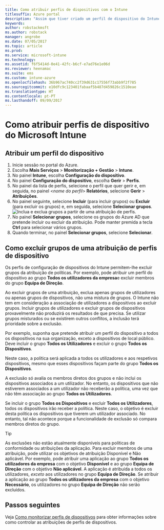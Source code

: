 ```yaml
---
title: Como atribuir perfis de dispositivos com o Intune
titlesuffix: Azure portal
description: "Assim que tiver criado um perfil de dispositivo do Intune, utilize este tópico para saber como atribuí-lo a dispositivos.\""
keywords: 
author: robstackmsft
ms.author: robstack
manager: angrobe
ms.date: 07/05/2017
ms.topic: article
ms.prod: 
ms.service: microsoft-intune
ms.technology: 
ms.assetid: f6f5414d-0e41-42fc-b6cf-e7ad76e1e06d
ms.reviewer: heenamac
ms.suite: ems
ms.custom: intune-azure
ms.openlocfilehash: 36b967ac740cc2f39d631c17556f73abb9f2f785
ms.sourcegitcommit: e10dfc9c123401fabaaf5b487d459826c1510eae
ms.translationtype: HT
ms.contentlocale: pt-PT
ms.lasthandoff: 09/09/2017
---
```

# <a name="how-to-assign-microsoft-intune-device-profiles"></a>Como atribuir perfis de dispositivo do Microsoft Intune

## <a name="assign-a-device-profile"></a>Atribuir um perfil do dispositivo

1. Inicie sessão no portal do Azure.
2. Escolha **Mais Serviços** > **Monitorização + Gestão** > **Intune**.
3. No painel **Intune**, escolha **Configuração do dispositivo**.
1. No painel **Configuração do dispositivo**, escolha **Gerir** > **Perfis**.
2. No painel da lista de perfis, selecione o perfil que quer gerir e, em seguida, no painel <*nome do perfil*> **Relatórios**, selecione **Gerir** > **Atribuições**.
3. No painel seguinte, selecione **Incluir** (para incluir grupos) ou **Excluir** (para excluir os grupos) e, em seguida, selecione **Selecionar grupos**.
![Inclua e exclua grupos a partir de uma atribuição de perfis.](./media/group-include-exclude.png)
4. No painel **Selecionar grupos**, selecione os grupos do Azure AD que pretende incluir ou excluir da atribuição. Pode manter premida a tecla **Ctrl** para selecionar vários grupos.
4. Quando terminar, no painel **Selecionar grupos**, selecione **Selecionar**.



## <a name="how-to-exclude-groups-from-a-device-profile-assignment"></a>Como excluir grupos de uma atribuição de perfis de dispositivo

Os perfis de configuração de dispositivos do Intune permitem-lhe excluir grupos da atribuição de políticas. Por exemplo, pode atribuir um perfil do dispositivo ao grupo **Todos os utilizadores da empresa**e excluir membros do grupo **Equipa de Direção**.

Ao excluir grupos de uma atribuição, exclua apenas grupos de utilizadores ou apenas grupos de dispositivos, não uma mistura de grupos. O Intune não tem em consideração a associação de utilizadores a dispositivos ao excluir grupos. Incluir grupos de utilizadores e excluir grupos de dispositivos provavelmente não produzirá os resultados de que precisa. Se utilizar grupos misturados ou se existirem outros conflitos, a inclusão terá prioridade sobre a exclusão.

Por exemplo, suponha que pretende atribuir um perfil do dispositivo a todos os dispositivos na sua organização, exceto a dispositivos de local público. Deve incluir o grupo **Todos os Utilizadores** e excluir o grupo **Todos os Dispositivos**.

Neste caso, a política será aplicada a todos os utilizadores e aos respetivos dispositivos, mesmo que esses dispositivos façam parte do grupo **Todos os Dispositivos**. 

A exclusão só avalia os membros diretos dos grupos e não inclui os dispositivos associados a um utilizador. No entanto, os dispositivos que não estiverem associados a um utilizador não receberão a política, uma vez que não têm associação ao grupo **Todos os Utilizadores**. 

Se incluir o grupo **Todos os Dispositivos** e excluir **Todos os Utilizadores**, todos os dispositivos irão receber a política. Neste caso, o objetivo é excluir desta política os dispositivos que tiverem um utilizador associado. No entanto, tal não acontece porque a funcionalidade de exclusão só compara membros diretos do grupo. 

>[!Tip]
>As exclusões não estão atualmente disponíveis para políticas de conformidade ou atribuições da aplicação. Para excluir membros de uma atribuição, pode utilizar os objetivos de atribuição Disponível e Não aplicável. Por exemplo, pode atribuir uma aplicação ao grupo **Todos os utilizadores da empresa** com o objetivo **Disponível** e ao grupo **Equipa de Direção** com o objetivo **Não aplicável**. A aplicação é atribuída a todos os utilizadores, *exceto* aos utilizadores no grupo **Equipa de Direção**. Se atribuir a aplicação ao grupo **Todos os utilizadores da empresa** com o objetivo **Necessário**, os utilizadores no grupo **Equipa de Direção** não serão excluídos.
 
    
## <a name="next-steps"></a>Passos seguintes
Veja [Como monitorizar perfis de dispositivos](device-profile-monitor.md) para obter informações sobre como controlar as atribuições de perfis de dispositivos.
